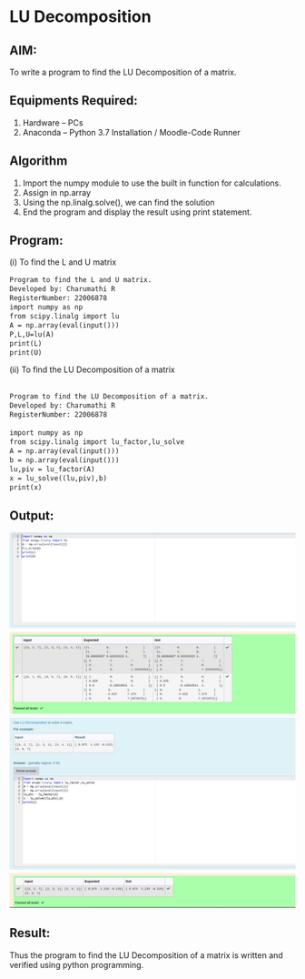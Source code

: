 # LU Decomposition 

## AIM:
To write a program to find the LU Decomposition of a matrix.

## Equipments Required:
1. Hardware – PCs
2. Anaconda – Python 3.7 Installation / Moodle-Code Runner

## Algorithm
1. Import the numpy module to use the built in function for calculations.
2. Assign in np.array
3. Using the np.linalg.solve(), we can find the solution
4. End the program and display the result using print statement.

## Program:
(i) To find the L and U matrix
```
Program to find the L and U matrix.
Developed by: Charumathi R
RegisterNumber: 22006878
import numpy as np
from scipy.linalg import lu
A = np.array(eval(input()))
P,L,U=lu(A)
print(L)
print(U)

```
(ii) To find the LU Decomposition of a matrix
```

Program to find the LU Decomposition of a matrix.
Developed by: Charumathi R
RegisterNumber: 22006878

import numpy as np
from scipy.linalg import lu_factor,lu_solve
A = np.array(eval(input()))
b = np.array(eval(input()))
lu,piv = lu_factor(A)
x = lu_solve((lu,piv),b)
print(x)

```

## Output:
![lu decomposition](./images/LU.png)
![LU](./images/LU2.png)


## Result:
Thus the program to find the LU Decomposition of a matrix is written and verified using python programming.


